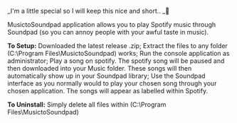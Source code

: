 _I'm a little special so I will keep this nice and short.. _🤤

MusictoSoundpad application allows you to play Spotify music through Soundpad (so you can annoy people with your awful taste in music). 

**To Setup:**
Downloaded the latest release .zip;
Extract the files to any folder (C:\Program Files\MusictoSoundpad) works;
Run the console application as administrator;
Play a song on spotify. The spotify song will be paused and then downloaded into your Music folder. These songs will then automatically show up in your Soundpad library;
Use the Soundpad interface as you normally would to play your chosen song through your chosen application. The songs will appear as labelled within Spotify. 

**To Uninstall:**
Simply delete all files within (C:\Program Files\MusictoSoundpad)
